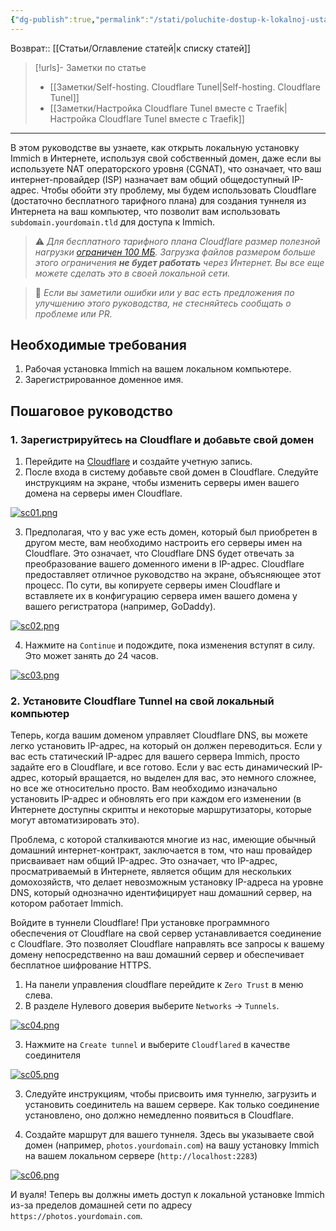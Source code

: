 ```yaml
---
{"dg-publish":true,"permalink":"/stati/poluchite-dostup-k-lokalnoj-ustanovke-immich-cherez-internet-ispolzuya-svoj-sobstvennyj-domen/","created":"2024-08-15-01-34-41","updated":"2024-09-26T10:08:22+03:00"}
---
```


Возврат:: [[Статьи/Оглавление статей\|к списку статей]]
> [!urls]- Заметки по статье
> - [[Заметки/Self-hosting. Cloudflare Tunel\|Self-hosting. Cloudflare Tunel]]
> - [[Заметки/Настройка Cloudflare Tunel вместе с Traefik\|Настройка Cloudflare Tunel вместе с Traefik]]

---
В этом руководстве вы узнаете, как открыть локальную установку Immich в Интернете, используя свой собственный домен, даже если вы используете NAT операторского уровня (CGNAT), что означает, что ваш интернет-провайдер (ISP) назначает вам общий общедоступный IP-адрес. Чтобы обойти эту проблему, мы будем использовать Cloudflare (достаточно бесплатного тарифного плана) для создания туннеля из Интернета на ваш компьютер, что позволит вам использовать `subdomain.yourdomain.tld` для доступа к Immich.

> ⚠️ *Для бесплатного тарифного плана Cloudflare размер полезной нагрузки [ограничен 100 МБ](https://developers.cloudflare.com/workers/platform/limits/). Загрузка файлов размером больше этого ограничения **не будет работать** через Интернет. Вы все еще можете сделать это в своей локальной сети.*

> 🙏 *Если вы заметили ошибки или у вас есть предложения по улучшению этого руководства, не стесняйтесь сообщать о проблеме или PR.*

## Необходимые требования

1.  Рабочая установка Immich на вашем локальном компьютере.
2.  Зарегистрированное доменное имя.

## Пошаговое руководство

### 1\. Зарегистрируйтесь на Cloudflare и добавьте свой домен

1.  Перейдите на [Cloudflare](https://www.cloudflare.com/) и создайте учетную запись.
2.  После входа в систему добавьте свой домен в Cloudflare. Следуйте инструкциям на экране, чтобы изменить серверы имен вашего домена на серверы имен Cloudflare.

[![sc01.png](/img/user/%D0%98%D1%81%D1%85%D0%BE%D0%B4%D0%BD%D0%B8%D0%BA%D0%B8/sc01.png)](https://github.com/ppr88/immich-guides/blob/main/img/sc01.png)

3.  Предполагая, что у вас уже есть домен, который был приобретен в другом месте, вам необходимо настроить его серверы имен на Cloudflare. Это означает, что Cloudflare DNS будет отвечать за преобразование вашего доменного имени в IP-адрес. Cloudflare предоставляет отличное руководство на экране, объясняющее этот процесс. По сути, вы копируете серверы имен Cloudflare и вставляете их в конфигурацию сервера имен вашего домена у вашего регистратора (например, GoDaddy).

[![sc02.png](/img/user/%D0%98%D1%81%D1%85%D0%BE%D0%B4%D0%BD%D0%B8%D0%BA%D0%B8/sc02.png)](https://github.com/ppr88/immich-guides/blob/main/img/sc02.png)

4.  Нажмите на `Continue` и подождите, пока изменения вступят в силу. Это может занять до 24 часов.

[![sc03.png](/img/user/%D0%98%D1%81%D1%85%D0%BE%D0%B4%D0%BD%D0%B8%D0%BA%D0%B8/sc03.png)](https://github.com/ppr88/immich-guides/blob/main/img/sc03.png)

### 2\. Установите Cloudflare Tunnel на свой локальный компьютер

Теперь, когда вашим доменом управляет Cloudflare DNS, вы можете легко установить IP-адрес, на который он должен переводиться. Если у вас есть статический IP-адрес для вашего сервера Immich, просто задайте его в Cloudflare, и все готово. Если у вас есть динамический IP-адрес, который вращается, но выделен для вас, это немного сложнее, но все же относительно просто. Вам необходимо изначально установить IP-адрес и обновлять его при каждом его изменении (в Интернете доступны скрипты и некоторые маршрутизаторы, которые могут автоматизировать это).

Проблема, с которой сталкиваются многие из нас, имеющие обычный домашний интернет-контракт, заключается в том, что наш провайдер присваивает нам общий IP-адрес. Это означает, что IP-адрес, просматриваемый в Интернете, является общим для нескольких домохозяйств, что делает невозможным установку IP-адреса на уровне DNS, который однозначно идентифицирует наш домашний сервер, на котором работает Immich.

Войдите в туннели Cloudflare! При установке программного обеспечения от Cloudflare на свой сервер устанавливается соединение с Cloudflare. Это позволяет Cloudflare направлять все запросы к вашему домену непосредственно на ваш домашний сервер и обеспечивает бесплатное шифрование HTTPS.

1.  На панели управления cloudflare перейдите к `Zero Trust` в меню слева.
2.  В разделе Нулевого доверия выберите `Networks` -> `Tunnels`.

[![sc04.png](/img/user/%D0%98%D1%81%D1%85%D0%BE%D0%B4%D0%BD%D0%B8%D0%BA%D0%B8/sc04.png)](https://github.com/ppr88/immich-guides/blob/main/img/sc04.png)

3.  Нажмите на `Create tunnel` и выберите `Cloudflared` в качестве соединителя

[![sc05.png](/img/user/%D0%98%D1%81%D1%85%D0%BE%D0%B4%D0%BD%D0%B8%D0%BA%D0%B8/sc05.png)](https://github.com/ppr88/immich-guides/blob/main/img/sc05.png)

3.  Следуйте инструкциям, чтобы присвоить имя туннелю, загрузить и установить соединитель на вашем сервере. Как только соединение установлено, оно должно немедленно появиться в Cloudflare.
    
4.  Создайте маршрут для вашего туннеля. Здесь вы указываете свой домен (например, `photos.yourdomain.com`) на вашу установку Immich на вашем локальном сервере (`http://localhost:2283`)
    

[![sc06.png](/img/user/%D0%98%D1%81%D1%85%D0%BE%D0%B4%D0%BD%D0%B8%D0%BA%D0%B8/sc06.png)](https://github.com/ppr88/immich-guides/blob/main/img/sc06.png)

И вуаля! Теперь вы должны иметь доступ к локальной установке Immich из-за пределов домашней сети по адресу `https://photos.yourdomain.com`.
